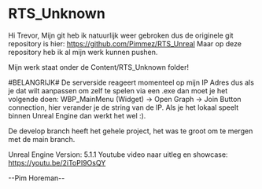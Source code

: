 # RTS_Unknown

Hi Trevor, Mijn git heb ik natuurlijk weer gebroken dus de originele git repository is hier: https://github.com/Pimmez/RTS_Unreal
Maar op deze repository heb ik al mijn werk kunnen pushen. 

Mijn werk staat onder de Content/RTS_Unknown folder!

#BELANGRIJK#
De serverside reageert momenteel op mijn IP Adres dus als je dat wilt aanpassen om zelf te spelen via een .exe dan moet je het volgende doen: WBP_MainMenu (Widget) -> Open Graph -> Join Button connection, hier verander je de string van de IP.
Als je het lokaal speelt binnen Unreal Engine dan werkt het wel :).

De develop branch heeft het gehele project, het was te groot om te mergen met de main branch.

Unreal Engine Version: 5.1.1
Youtube video naar uitleg en showcase: https://youtu.be/2iToPI9OsQY 

--Pim Horeman--
